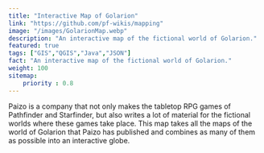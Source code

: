 ```yaml
---
title: "Interactive Map of Golarion"
link: "https://github.com/pf-wikis/mapping"
image: "/images/GolarionMap.webp"
description: "An interactive map of the fictional world of Golarion."
featured: true
tags: ["GIS","QGIS","Java","JSON"]
fact: "An interactive map of the fictional world of Golarion."
weight: 100
sitemap: 
    priority : 0.8
---
```


Paizo is a company that not only makes the tabletop RPG games of Pathfinder and Starfinder, but also writes a lot of material for the fictional worlds where these games take place. This map takes all the maps of the world of Golarion that Paizo has published and combines as many of them as possible into an interactive globe.
